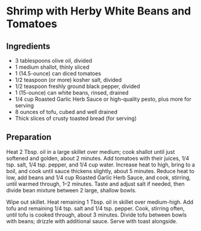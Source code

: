 # Shrimp with Herby White Beans and Tomatoes
## Ingredients
* 3 tablespoons olive oil, divided
* 1 medium shallot, thinly sliced
* 1 (14.5-ounce) can diced tomatoes
* 1/2 teaspoon (or more) kosher salt, divided
* 1/2 teaspoon freshly ground black pepper, divided
* 1 (15-ounce) can white beans, rinsed, drained
* 1/4 cup Roasted Garlic Herb Sauce or high-quality pesto, plus more for serving
* 8 ounces of tofu, cubed and well drained
* Thick slices of crusty toasted bread (for serving)
## Preparation
Heat 2 Tbsp. oil in a large skillet over medium; cook shallot until just softened and golden, about 2 minutes. Add tomatoes with their juices, 1/4 tsp. salt, 1/4 tsp. pepper, and 1/4 cup water. Increase heat to high, bring to a boil, and cook until sauce thickens slightly, about 5 minutes. Reduce heat to low, add beans and 1/4 cup Roasted Garlic Herb Sauce, and cook, stirring, until warmed through, 1–2 minutes. Taste and adjust salt if needed, then divide bean mixture between 2 large, shallow bowls.

Wipe out skillet. Heat remaining 1 Tbsp. oil in skillet over medium-high. Add tofu and remaining 1/4 tsp. salt and 1/4 tsp. pepper. Cook, stirring often, until tofu is cooked through, about 3 minutes. Divide tofu between bowls with beans; drizzle with additional sauce. Serve with toast alongside.
